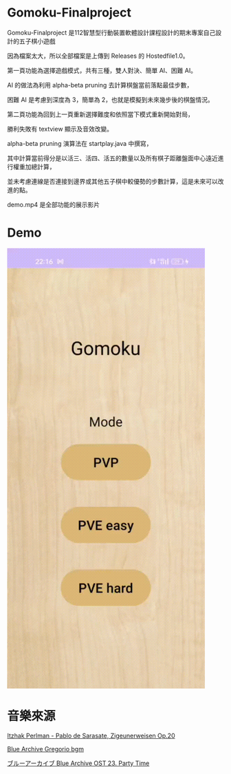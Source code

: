# Gomoku-Finalproject
Gomoku-Finalproject 是112智慧型行動裝置軟體設計課程設計的期末專案自己設計的五子棋小遊戲

因為檔案太大，所以全部檔案是上傳到 Releases 的 Hostedfile1.0。

第一頁功能為選擇遊戲模式，共有三種，雙人對決、簡單 AI、困難 AI。

AI 的做法為利用 alpha-beta pruning 去計算棋盤當前落點最佳步數，

困難 AI 是考慮到深度為 3，簡單為 2，也就是模擬到未來幾步後的棋盤情況。

第二頁功能為回到上一頁重新選擇難度和依照當下模式重新開始對局，

勝利失敗有 textview 顯示及音效改變。

alpha-beta pruning 演算法在 startplay.java 中撰寫，

其中計算當前得分是以活三、活四、活五的數量以及所有棋子距離盤面中心遠近進行權重加總計算，

並未考慮連線是否連接到邊界或其他五子棋中較優勢的步數計算，這是未來可以改進的點。

demo.mp4 是全部功能的展示影片

# Demo

![image](https://github.com/CHANGCHINGCHUAN/Gomoku-Finalproject/blob/main/demo.gif)

# 音樂來源
[Itzhak Perlman - Pablo de Sarasate, Zigeunerweisen Op.20](https://www.youtube.com/watch?v=ufIlOXXMqs0&t=2s)

[Blue Archive Gregorio bgm](https://www.youtube.com/watch?v=wrukexIZFxk)

[ブルーアーカイブ Blue Archive OST 23. Party Time](https://www.youtube.com/watch?v=XC0UwqE13U8)
